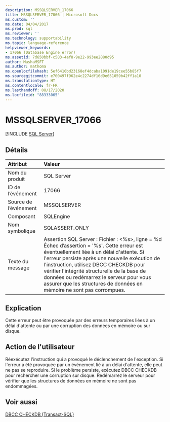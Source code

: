 ```yaml
---
description: MSSQLSERVER_17066
title: MSSQLSERVER_17066 | Microsoft Docs
ms.custom: ''
ms.date: 04/04/2017
ms.prod: sql
ms.reviewer: ''
ms.technology: supportability
ms.topic: language-reference
helpviewer_keywords:
- 17066 (Database Engine error)
ms.assetid: 7d650bbf-c583-4af8-9e22-993ee2880d95
author: MashaMSFT
ms.author: mathoma
ms.openlocfilehash: 5ef6410bd23168ef4dcaba1091de19cee55b85f7
ms.sourcegitcommit: e700497f962e4c2274df16d9e651059b42ff1a10
ms.translationtype: HT
ms.contentlocale: fr-FR
ms.lasthandoff: 08/17/2020
ms.locfileid: "88333065"
---
```

# <a name="mssqlserver_17066"></a>MSSQLSERVER_17066
 [!INCLUDE [SQL Server](../../includes/applies-to-version/sqlserver.md)]
  
## <a name="details"></a>Détails  
  
| Attribut | Valeur |  
| :-------- | :---- |  
|Nom du produit|SQL Server|  
|ID de l’événement|17066|  
|Source de l’événement|MSSQLSERVER|  
|Composant|SQLEngine|  
|Nom symbolique|SQLASSERT_ONLY|  
|Texte du message|Assertion SQL Server : Fichier : \<%s>, ligne = %d Échec d’assertion = '%s'. Cette erreur est éventuellement liée à un délai d'attente. Si l'erreur persiste après une nouvelle exécution de l'instruction, utilisez DBCC CHECKDB pour vérifier l'intégrité structurelle de la base de données ou redémarrez le serveur pour vous assurer que les structures de données en mémoire ne sont pas corrompues.|  
  
## <a name="explanation"></a>Explication  
Cette erreur peut être provoquée par des erreurs temporaires liées à un délai d'attente ou par une corruption des données en mémoire ou sur disque.  
  
## <a name="user-action"></a>Action de l'utilisateur  
Réexécutez l'instruction qui a provoqué le déclenchement de l'exception. Si l'erreur a été provoquée par un événement lié à un délai d'attente, elle peut ne pas se reproduire. Si le problème persiste, exécutez DBCC CHECKDB pour rechercher une corruption sur disque. Redémarrez le serveur pour vérifier que les structures de données en mémoire ne sont pas endommagées.  
  
## <a name="see-also"></a>Voir aussi  
[DBCC CHECKDB &#40;Transact-SQL&#41;](~/t-sql/database-console-commands/dbcc-checkdb-transact-sql.md)  
  
